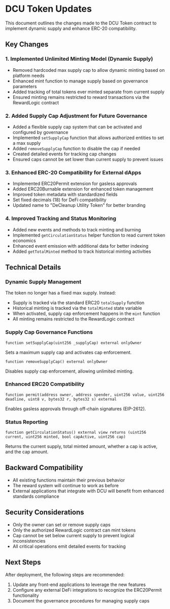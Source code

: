 # DCU Token Updates

This document outlines the changes made to the DCU Token contract to implement dynamic supply and enhance ERC-20 compatibility.

## Key Changes

### 1. Implemented Unlimited Minting Model (Dynamic Supply)
- Removed hardcoded max supply cap to allow dynamic minting based on platform needs
- Enhanced mint function to manage supply based on governance parameters
- Added tracking of total tokens ever minted separate from current supply
- Ensured minting remains restricted to reward transactions via the RewardLogic contract

### 2. Added Supply Cap Adjustment for Future Governance
- Added a flexible supply cap system that can be activated and configured by governance
- Implemented `setSupplyCap` function that allows authorized entities to set a max supply
- Added `removeSupplyCap` function to disable the cap if needed
- Created detailed events for tracking cap changes
- Ensured caps cannot be set lower than current supply to prevent issues

### 3. Enhanced ERC-20 Compatibility for External dApps
- Implemented ERC20Permit extension for gasless approvals
- Added ERC20Burnable extension for enhanced token management
- Improved token metadata with standardized fields
- Set fixed decimals (18) for DeFi compatibility
- Updated name to "DeCleanup Utility Token" for better branding

### 4. Improved Tracking and Status Monitoring
- Added new events and methods to track minting and burning
- Implemented `getCirculationStatus` helper function to read current token economics
- Enhanced event emission with additional data for better indexing
- Added `getTotalMinted` method to track historical minting activities

## Technical Details

### Dynamic Supply Management
The token no longer has a fixed max supply. Instead:
- Supply is tracked via the standard ERC20 `totalSupply` function
- Historical minting is tracked via the `totalMinted` state variable
- When activated, supply cap enforcement happens in the `mint` function
- All minting remains restricted to the RewardLogic contract

### Supply Cap Governance Functions
```solidity
function setSupplyCap(uint256 _supplyCap) external onlyOwner 
```
Sets a maximum supply cap and activates cap enforcement.

```solidity
function removeSupplyCap() external onlyOwner
```
Disables supply cap enforcement, allowing unlimited minting.

### Enhanced ERC20 Compatibility
```solidity
function permit(address owner, address spender, uint256 value, uint256 deadline, uint8 v, bytes32 r, bytes32 s) external
```
Enables gasless approvals through off-chain signatures (EIP-2612).

### Status Reporting
```solidity
function getCirculationStatus() external view returns (uint256 current, uint256 minted, bool capActive, uint256 cap)
```
Returns the current supply, total minted amount, whether a cap is active, and the cap amount.

## Backward Compatibility
- All existing functions maintain their previous behavior
- The reward system will continue to work as before
- External applications that integrate with DCU will benefit from enhanced standards compliance

## Security Considerations
- Only the owner can set or remove supply caps
- Only the authorized RewardLogic contract can mint tokens
- Cap cannot be set below current supply to prevent logical inconsistencies
- All critical operations emit detailed events for tracking

## Next Steps
After deployment, the following steps are recommended:
1. Update any front-end applications to leverage the new features
2. Configure any external DeFi integrations to recognize the ERC20Permit functionality
3. Document the governance procedures for managing supply caps 